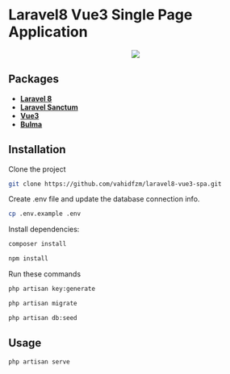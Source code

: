 # Laravel8 Vue3 Single Page Application

<p align="center">
<kbd>
<img src="https://i.imgur.com/3cdk4LL.png" >
</kbd>
</p>

## Packages

- **[Laravel 8](https://github.com/laravel/laravel)**
- **[Laravel Sanctum](https://www.webdock.io/en)**
- **[Vue3](https://github.com/vuejs/vue-next)**
- **[Bulma](https://github.com/jgthms/bulma)**


## Installation

Clone the project
```bash
git clone https://github.com/vahidfzm/laravel8-vue3-spa.git
```
Create .env file and update the database connection info.
```bash
cp .env.example .env
```
Install dependencies:
```bash
composer install
```
```bash
npm install
```
Run these commands
```bash
php artisan key:generate
```

```bash
php artisan migrate
```

```bash
php artisan db:seed
```

## Usage

```bash
php artisan serve
```


